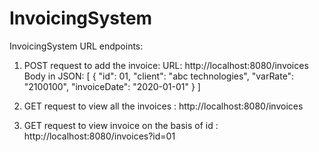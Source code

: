 # InvoicingSystem
InvoicingSystem URL endpoints:
1) POST request to add the invoice: 
          URL: http://localhost:8080/invoices
          Body in JSON: 
[
    {
        "id": 01,
        "client": "abc technologies",
        "varRate": "2100100",
        "invoiceDate": "2020-01-01"
     }
 ]


2) GET request to view all the invoices : http://localhost:8080/invoices

3) GET request to view invoice on the basis of id : http://localhost:8080/invoices?id=01
